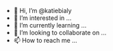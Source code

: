 - 👋 Hi, I’m @katiebialy
- 👀 I’m interested in ...
- 🌱 I’m currently learning ...
- 💞️ I’m looking to collaborate on ...
- 📫 How to reach me ...

<!---
katiebialy/katiebialy is a ✨ special ✨ repository because its `README.md` (this file) appears on your GitHub profile.
You can click the Preview link to take a look at your changes.
--->
